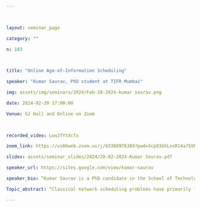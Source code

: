 ```yaml
--- 

  

layout: seminar_page 

category: "" 

n: 183

  

title: "Online Age-of-Information Scheduling" 

speaker: "Kumar Saurav, PhD student at TIFR Mumbai"  

img: assets/img/seminars/2024/Feb-20-2024-kumar saurav.png

date: 2024-02-20 17:00:00  

Venue: GJ Hall and Online on Zoom 

  

recorded_video: LwuJfYtXcfo 

zoom_link: https://us06web.zoom.us/j/83388976389?pwd=XcpO3GhLxsR14a7SVbPx33HQQa1jbt.1 

slides: assets/seminar_slides/2024/20-02-2024-Kumar Sourav.pdf 

speaker_url: https://sites.google.com/view/kumar-saurav

speaker_bio: “Kumar Saurav is a PhD candidate in the School of Technology and Computer Science at the Tata Institute of Fundamental Research, Mumbai. His research spans online scheduling and resource allocation problems in networks and computer systems. His PhD results on online age-of-information (AoI) scheduling have appeared in reputed conferences and journals including IEEE JSAC, IEEE JSAIT, Performance Evaluation, and IEEE INFOCOM, and were showcased at Graduation Day Forum (IEEE SPCOM) 2022, and ACM ARCS 2023. He has also been a finalist at Swachhathon 1.0, a contest organized by the Ministry of Drinking Water and Sanitation (MoDWS), for his solution for monitoring the usage and societal impact of public sanitation infrastructure in rural India. ” 

Topic_abstract: “Classical network scheduling problems have primarily focused on optimizing metrics such as delay, which pertain to the service provided to individual packets in the network. However, in modern applications like tele-robotics and networked cars, the emphasis is on metrics that capture the freshness of information, specifically, how up to date the information is at the receiver (monitor) compared to the transmitter (source). Thus, several metrics have been introduced to quantify information freshness, the most widely used one being the age-of-information (AoI). The AoI for a source at any given time is equal to the difference between the current time and the generation time of the most recent packet (update) received at the monitor.  For modern applications, the scheduling objective is to minimize the AoI for the sources in an online environment, where at any time, only causal information is available. In this talk, I will introduce the AoI metric, and its distinguishing features and scheduling challenges compared to the classical packet-based metrics. Subsequently, I will present some of our recent results on AoI scheduling with multiple sources and energy constraints ”  

--- 
```

